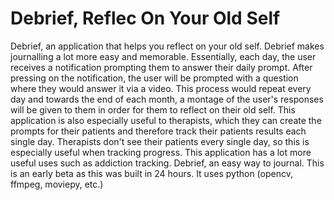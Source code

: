 # Debrief, Reflec On Your Old Self
Debrief, an application that helps you reflect on your old self. Debrief makes journalling a lot more easy and memorable. Essentially, each day, the user receives a notification prompting them to answer their daily prompt. After pressing on the notification, the user will be prompted with a question where they would answer it via a video. This process would repeat every day and towards the end of each month, a montage of the user's responses will be given to them in order for them to reflect on their old self. This application is also especially useful to therapists, which they can create the prompts for their patients and therefore track their patients results each single day. Therapists don't see their patients every single day, so this is especially useful when tracking progress. This application has a lot more useful uses such as addiction tracking. Debrief, an easy way to journal. This is an early beta as this was built in 24 hours. It uses python (opencv, ffmpeg, moviepy, etc.)
